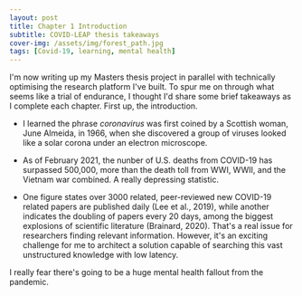 ```yaml
---
layout: post
title: Chapter 1 Introduction
subtitle: COVID-LEAP thesis takeaways
cover-img: /assets/img/forest_path.jpg
tags: [Covid-19, learning, mental health]
---
```

I'm now writing up my Masters thesis project in parallel with technically optimising the research platform I've built. To spur me on through what seems like a trial of endurance, I thought I'd share some brief takeaways as I complete each chapter. First up, the introduction.

* I learned the phrase *coronavirus* was first coined by a Scottish woman, June Almeida, in 1966, when she discovered a group of viruses looked like a solar corona under an electron microscope.

* As of February 2021, the nunber of U.S. deaths from COVID-19 has surpassed 500,000, more than the death toll from WWI, WWII, and the Vietnam war combined. A really depressing statistic.

* One figure states over 3000 related, peer-reviewed new COVID-19 related papers are published daily (Lee et al., 2019), while another indicates the doubling of papers every 20 days, among the biggest explosions of scientific literature (Brainard, 2020). 
That's a real issue for researchers finding relevant information. However, it's an exciting challenge for me to architect a solution capable of searching this vast unstructured knowledge with low latency.

I really fear there's going to be a huge mental health fallout from the pandemic.
